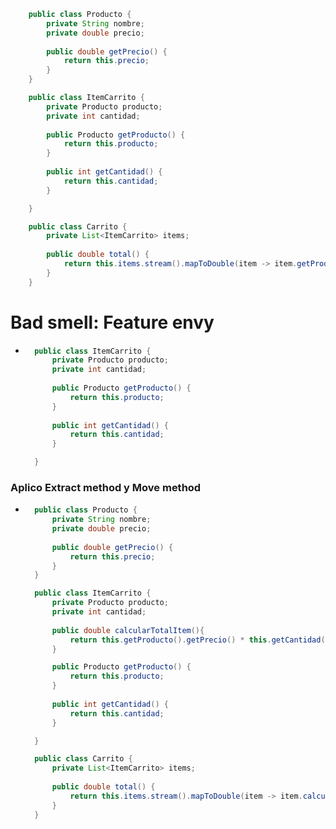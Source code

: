 ```Java
    public class Producto {
        private String nombre;
        private double precio;
        
        public double getPrecio() {
            return this.precio;
        }
    }   

    public class ItemCarrito {
        private Producto producto;
        private int cantidad;
            
        public Producto getProducto() {
            return this.producto;
        }
        
        public int getCantidad() {
            return this.cantidad;
        }

    }

    public class Carrito {
        private List<ItemCarrito> items;
        
        public double total() {
            return this.items.stream().mapToDouble(item -> item.getProducto().getPrecio() * item.getCantidad()).sum();
        }
    }

```
# Bad smell: Feature envy
- ```Java
    public class ItemCarrito {
        private Producto producto;
        private int cantidad;
            
        public Producto getProducto() {
            return this.producto;
        }
        
        public int getCantidad() {
            return this.cantidad;
        }

    }
  ```
### Aplico Extract method y Move method
- ```Java 
    public class Producto {
        private String nombre;
        private double precio;
        
        public double getPrecio() {
            return this.precio;
        }
    }   

    public class ItemCarrito {
        private Producto producto;
        private int cantidad;
            
        public double calcularTotalItem(){
            return this.getProducto().getPrecio() * this.getCantidad();
        }

        public Producto getProducto() {
            return this.producto;
        }
        
        public int getCantidad() {
            return this.cantidad;
        }

    }

    public class Carrito {
        private List<ItemCarrito> items;
        
        public double total() {
            return this.items.stream().mapToDouble(item -> item.calcularTotalItem()).sum();
        }
    }
  ```
